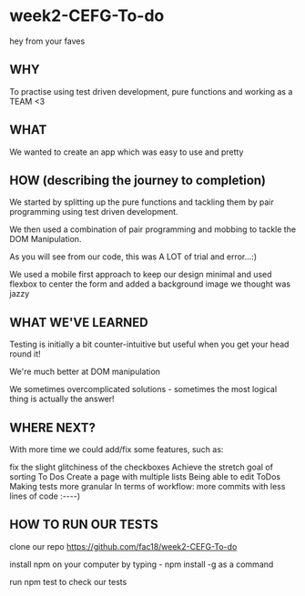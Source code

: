 # week2-CEFG-To-do

hey from your faves



## WHY
To practise using test driven development, pure functions and working as a TEAM <3

## WHAT
We wanted to create an app which was easy to use and pretty

## HOW (describing the journey to completion)

We started by splitting up the pure functions and tackling them by pair programming using test driven development.

We then used a combination of pair programming and mobbing to tackle the DOM Manipulation. 

As you will see from our code, this was A LOT of trial and error...:) 

We used a mobile first approach to keep our design minimal and used flexbox to center the form and added a background image we thought was jazzy 

## WHAT WE'VE LEARNED

Testing is initially a bit counter-intuitive but useful when you get your head round it!

We're much better at DOM manipulation 

We sometimes overcomplicated solutions - sometimes the most logical thing is actually the answer! 

## WHERE NEXT?

With more time we could add/fix some features, such as:

fix the slight glitchiness of the checkboxes
Achieve the stretch goal of sorting To Dos
Create a page with multiple lists 
Being able to edit ToDos
Making tests more granular
In terms of workflow: more commits with less lines of code :----) 

## HOW TO RUN OUR TESTS

clone our repo https://github.com/fac18/week2-CEFG-To-do

install npm on your computer by typing - npm install -g as a command

run npm test to check our tests

